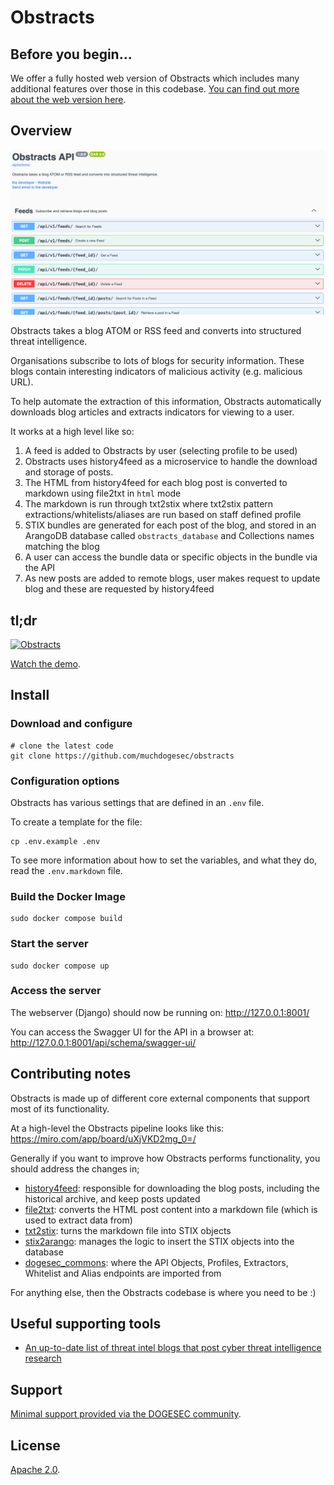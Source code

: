 # Obstracts

## Before you begin...

We offer a fully hosted web version of Obstracts which includes many additional features over those in this codebase. [You can find out more about the web version here](https://www.obstracts.com/).

## Overview

![](docs/obstracts.png)

Obstracts takes a blog ATOM or RSS feed and converts into structured threat intelligence.

Organisations subscribe to lots of blogs for security information. These blogs contain interesting indicators of malicious activity (e.g. malicious URL).

To help automate the extraction of this information, Obstracts automatically downloads blog articles and extracts indicators for viewing to a user.

It works at a high level like so:

1. A feed is added to Obstracts by user (selecting profile to be used)
2. Obstracts uses history4feed as a microservice to handle the download and storage of posts.
3. The HTML from history4feed for each blog post is converted to markdown using file2txt in `html` mode
4. The markdown is run through txt2stix where txt2stix pattern extractions/whitelists/aliases are run based on staff defined profile
5. STIX bundles are generated for each post of the blog, and stored in an ArangoDB database called `obstracts_database` and Collections names matching the blog
6. A user can access the bundle data or specific objects in the bundle via the API
7. As new posts are added to remote blogs, user makes request to update blog and these are requested by history4feed

## tl;dr

[![Obstracts](https://img.youtube.com/vi/plp4hw95WdA/0.jpg)](https://www.youtube.com/watch?v=plp4hw95WdA)

[Watch the demo](https://www.youtube.com/watch?v=plp4hw95WdA).

## Install

### Download and configure

```shell
# clone the latest code
git clone https://github.com/muchdogesec/obstracts
```

### Configuration options

Obstracts has various settings that are defined in an `.env` file.

To create a template for the file:

```shell
cp .env.example .env
```

To see more information about how to set the variables, and what they do, read the `.env.markdown` file.

### Build the Docker Image

```shell
sudo docker compose build
```

### Start the server

```shell
sudo docker compose up
```

### Access the server

The webserver (Django) should now be running on: http://127.0.0.1:8001/

You can access the Swagger UI for the API in a browser at: http://127.0.0.1:8001/api/schema/swagger-ui/

## Contributing notes

Obstracts is made up of different core external components that support most of its functionality.

At a high-level the Obstracts pipeline looks like this: https://miro.com/app/board/uXjVKD2mg_0=/

Generally if you want to improve how Obstracts performs functionality, you should address the changes in;

* [history4feed](https://github.com/muchdogesec/history4feed): responsible for downloading the blog posts, including the historical archive, and keep posts updated
* [file2txt](https://github.com/muchdogesec/file2txt/): converts the HTML post content into a markdown file (which is used to extract data from)
* [txt2stix](https://github.com/muchdogesec/txt2stix): turns the markdown file into STIX objects
* [stix2arango](https://github.com/muchdogesec/stix2arango): manages the logic to insert the STIX objects into the database
* [dogesec_commons](https://github.com/muchdogesec/dogesec_commons): where the API Objects, Profiles, Extractors, Whitelist and Alias endpoints are imported from 

For anything else, then the Obstracts codebase is where you need to be :)

## Useful supporting tools

* [An up-to-date list of threat intel blogs that post cyber threat intelligence research](https://github.com/muchdogesec/awesome_threat_intel_blogs)

## Support

[Minimal support provided via the DOGESEC community](https://community.dogesec.com/).

## License

[Apache 2.0](/LICENSE).